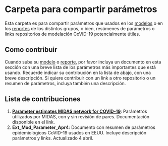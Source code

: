 # Carpeta para compartir parámetros

Esta carpeta es para compartir parámetros que usados en los [modelos](https://github.com/Instituto-Milenio-de-Datos/modelamiento-covid/tree/master/modelos) o en los [reportes](https://github.com/Instituto-Milenio-de-Datos/modelamiento-covid/tree/master/reportes) de los distintos grupos, o bien, resúmenes de parámetros o links repositorios de modelación CoVID-19 potencialmente útiles.  
 
## Como contribuir

Cuando suba su [modelo](https://github.com/Instituto-Milenio-de-Datos/modelamiento-covid/tree/master/modelos) o [reporte](https://github.com/Instituto-Milenio-de-Datos/modelamiento-covid/tree/master/reportes), por favor incluya un documento en esta sección con una breve lista de los parámetros más importantes que está usando.
Recuerde indicar su contribución en la lista de abajo, con una breve descripción. Si quiere contribuir con un link a otro repositorio o un resumen de parámetros, incluya también una descripción.

## Lista de contribuciones

 1. **[Parameter estimates MIDAS network for COVID-19](https://github.com/midas-network/COVID-19/blob/master/parameter_estimates/2019_novel_coronavirus/estimates.csv)**: Parámetros utilizados por MIDAS, con y sin revisión de pares. Documentación disponible en el link.
 2.  **Ext_Mod_Parameter_Apr4**: Documento con resumen de parámetros epidemiológicos CoVID-19 usados en EEUU. Incluye descripción parámetros y links. Actualizado 4 abril. 
